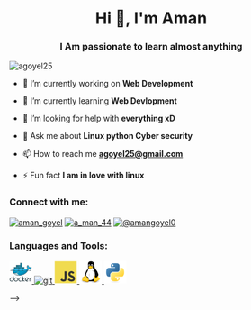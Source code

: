 <h1 align="center">Hi 👋, I'm Aman</h1>
<h3 align="center">I Am passionate to learn almost anything</h3>

<p align="left"> <img src="https://komarev.com/ghpvc/?username=agoyel25&label=Profile%20views&color=0e75b6&style=flat" alt="agoyel25" /> </p>

- 🔭 I’m currently working on **Web Development**

- 🌱 I’m currently learning **Web Devlopment**

- 🤝 I’m looking for help with **everything xD**

- 💬 Ask me about **Linux python Cyber security**

- 📫 How to reach me **agoyel25@gmail.com**

- ⚡ Fun fact **I am in love with linux**


<h3 align="left">Connect with me:</h3>
<p align="left">
<a href="https://twitter.com/aman_goyel" target="blank"><img align="center" src="https://cdn.jsdelivr.net/npm/simple-icons@3.0.1/icons/twitter.svg" alt="aman_goyel" height="30" width="40" /></a>
<a href="https://instagram.com/a_man_44" target="blank"><img align="center" src="https://cdn.jsdelivr.net/npm/simple-icons@3.0.1/icons/instagram.svg" alt="a_man_44" height="30" width="40" /></a>
<a href="https://medium.com/@amangoyel0" target="blank"><img align="center" src="https://cdn.jsdelivr.net/npm/simple-icons@3.0.1/icons/medium.svg" alt="@amangoyel0" height="30" width="40" /></a>
</p>

<h3 align="left">Languages and Tools:</h3>
<p align="left"> <a href="https://www.docker.com/" target="_blank"> <img src="https://raw.githubusercontent.com/devicons/devicon/master/icons/docker/docker-original-wordmark.svg" alt="docker" width="40" height="40"/> </a> <a href="https://git-scm.com/" target="_blank"> <img src="https://www.vectorlogo.zone/logos/git-scm/git-scm-icon.svg" alt="git" width="40" height="40"/> </a> <a href="https://developer.mozilla.org/en-US/docs/Web/JavaScript" target="_blank"> <img src="https://raw.githubusercontent.com/devicons/devicon/master/icons/javascript/javascript-original.svg" alt="javascript" width="40" height="40"/> </a> <a href="https://www.linux.org/" target="_blank"> <img src="https://raw.githubusercontent.com/devicons/devicon/master/icons/linux/linux-original.svg" alt="linux" width="40" height="40"/> </a> <a href="https://www.python.org" target="_blank"> <img src="https://raw.githubusercontent.com/devicons/devicon/master/icons/python/python-original.svg" alt="python" width="40" height="40"/> </a> </p>


-->
